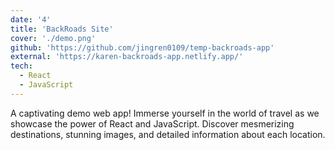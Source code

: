 ```yaml
---
date: '4'
title: 'BackRoads Site'
cover: './demo.png'
github: 'https://github.com/jingren0109/temp-backroads-app'
external: 'https://karen-backroads-app.netlify.app/'
tech:
  - React
  - JavaScript
---
```


A captivating demo web app! Immerse yourself in the world of travel as we showcase the power of React and JavaScript. Discover mesmerizing destinations, stunning images, and detailed information about each location.
